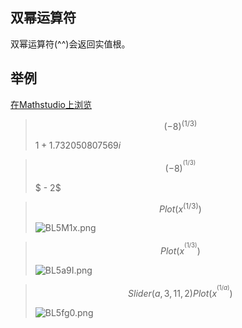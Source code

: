 ## 双幂运算符

双幂运算符(^^)会返回实值根。

## 举例

[在Mathstudio上浏览](http://mathstud.io/?input0=KC04KV4oMS8zKQ%3D%3D&amp;input1=KC04KV5eKDEvMyk%3D&amp;input2=UGxvdCh4XigxLzMpKQ%3D%3D&amp;input3=UGxvdCh4Xl4oMS8zKSk%3D&amp;input4=U2xpZGVyKGEsMywxMSwyKQ0KUGxvdCh4Xl4oMS9hKSk%3D")

> ```math
> (-8) ^ (1/3)
> ```
>
> $1 + 1.732050807569i$

> ```math
> (-8) ^^ (1/3)
> ```
>
> $ - 2$

> ```math
> Plot(x^(1/3))
> ```
> ![BL5M1x.png](../_media/Operators/DoublePowerOperator1.png)

> ```math
> Plot(x^^(1/3))
> ```
> ![BL5a9I.png](../_media/Operators/DoublePowerOperator2.png)

> ```math
> Slider(a, 3, 11, 2)
> Plot(x^^(1/a))
> ```
> ![BL5fg0.png](../_media/Operators/DoublePowerOperator3.png)

